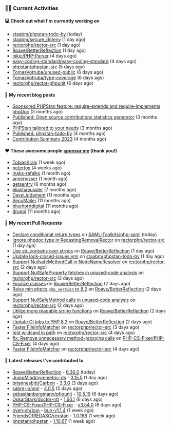 ### 👨‍💻 Current Activities


#### 💻 Check out what I'm currently working on

- [staabm/phpstan-todo-by](https://github.com/staabm/phpstan-todo-by) (today)
- [staabm/secure_dotenv](https://github.com/staabm/secure_dotenv) (1 day ago)
- [rectorphp/rector-src](https://github.com/rectorphp/rector-src) (1 day ago)
- [Roave/BetterReflection](https://github.com/Roave/BetterReflection) (1 day ago)
- [nikic/PHP-Parser](https://github.com/nikic/PHP-Parser) (4 days ago)
- [easy-coding-standard/easy-coding-standard](https://github.com/easy-coding-standard/easy-coding-standard) (4 days ago)
- [phpstan/phpstan-src](https://github.com/phpstan/phpstan-src) (5 days ago)
- [TomasVotruba/unused-public](https://github.com/TomasVotruba/unused-public) (6 days ago)
- [TomasVotruba/type-coverage](https://github.com/TomasVotruba/type-coverage) (6 days ago)
- [rectorphp/rector-phpunit](https://github.com/rectorphp/rector-phpunit) (6 days ago)


#### 📜 My recent blog posts

- [Sponsored PHPStan feature: require-extends and require-implements phpDoc](https://staabm.github.io/2024/01/15/phpstan-require-extends-implements.html) (3 months ago)
- [Published: Open source contributions statistics generator](https://staabm.github.io/2024/01/10/oss-contribs-published.html) (3 months ago)
- [PHPStan tailored to your needs](https://staabm.github.io/2024/01/01/phpstan-customizing.html) (3 months ago)
- [Published: phpstan-todo-by](https://staabm.github.io/2023/12/17/phpstan-todo-by-published.html) (4 months ago)
- [Contribution Summary 2023](https://staabm.github.io/2023/12/07/contribution-summary-2023.html) (4 months ago)


#### ❤️ These awesome people [sponsor me](https://github.com/sponsors/staabm) (thank you!)

- [TobiasKrais](https://github.com/TobiasKrais) (1 week ago)
- [peterfox](https://github.com/peterfox) (4 weeks ago)
- [maks-rafalko](https://github.com/maks-rafalko) (1 month ago)
- [annervisser](https://github.com/annervisser) (1 month ago)
- [getsentry](https://github.com/getsentry) (6 months ago)
- [eliashaeussler](https://github.com/eliashaeussler) (7 months ago)
- [DaveLiddament](https://github.com/DaveLiddament) (11 months ago)
- [SecuMailer](https://github.com/SecuMailer) (11 months ago)
- [bluehorndigital](https://github.com/bluehorndigital) (11 months ago)
- [drupol](https://github.com/drupol) (11 months ago)


#### 🔨 My recent Pull Requests

- [Declare conditional return types](https://github.com/SAML-Toolkits/php-saml/pull/585) on [SAML-Toolkits/php-saml](https://github.com/SAML-Toolkits/php-saml) (today)
- [Ignore phpdoc type in RecastingRemovalRector](https://github.com/rectorphp/rector-src/pull/5841) on [rectorphp/rector-src](https://github.com/rectorphp/rector-src) (1 day ago)
- [Use str_contains over strpos](https://github.com/Roave/BetterReflection/pull/1427) on [Roave/BetterReflection](https://github.com/Roave/BetterReflection) (1 day ago)
- [Update lock-closed-issues.yml](https://github.com/staabm/phpstan-todo-by/pull/92) on [staabm/phpstan-todo-by](https://github.com/staabm/phpstan-todo-by) (1 day ago)
- [Support NullsafeMethodCall in NodeNameResolver](https://github.com/rectorphp/rector-src/pull/5840) on [rectorphp/rector-src](https://github.com/rectorphp/rector-src) (2 days ago)
- [Support NullSafeProperty fetches in unused-code analysis](https://github.com/rectorphp/rector-src/pull/5839) on [rectorphp/rector-src](https://github.com/rectorphp/rector-src) (2 days ago)
- [Finalize classes](https://github.com/Roave/BetterReflection/pull/1426) on [Roave/BetterReflection](https://github.com/Roave/BetterReflection) (2 days ago)
- [Raise min phpcs `php_version` to 8.2](https://github.com/Roave/BetterReflection/pull/1425) on [Roave/BetterReflection](https://github.com/Roave/BetterReflection) (2 days ago)
- [Support NullSafeMethod calls in unused-code analysis](https://github.com/rectorphp/rector-src/pull/5838) on [rectorphp/rector-src](https://github.com/rectorphp/rector-src) (2 days ago)
- [Utilize more readable string functions](https://github.com/Roave/BetterReflection/pull/1424) on [Roave/BetterReflection](https://github.com/Roave/BetterReflection) (2 days ago)
- [Update CI jobs to PHP 8.3](https://github.com/Roave/BetterReflection/pull/1423) on [Roave/BetterReflection](https://github.com/Roave/BetterReflection) (2 days ago)
- [Faster FileInfoMatcher](https://github.com/rectorphp/rector-src/pull/5834) on [rectorphp/rector-src](https://github.com/rectorphp/rector-src) (3 days ago)
- [test wildcard in path](https://github.com/rectorphp/rector-src/pull/5832) on [rectorphp/rector-src](https://github.com/rectorphp/rector-src) (4 days ago)
- [fix: Remove unnecessary method-proxying calls](https://github.com/PHP-CS-Fixer/PHP-CS-Fixer/pull/7959) on [PHP-CS-Fixer/PHP-CS-Fixer](https://github.com/PHP-CS-Fixer/PHP-CS-Fixer) (4 days ago)
- [Faster FileInfoMatcher](https://github.com/rectorphp/rector-src/pull/5830) on [rectorphp/rector-src](https://github.com/rectorphp/rector-src) (4 days ago)


#### 🔭 Latest releases I've contributed to

- [Roave/BetterReflection](https://github.com/Roave/BetterReflection) - [6.36.0](https://github.com/Roave/BetterReflection/releases/tag/6.36.0) (today)
- [JumpMind/symmetric-ds](https://github.com/JumpMind/symmetric-ds) - [3.15.5](https://github.com/JumpMind/symmetric-ds/releases/tag/3.15.5) (1 day ago)
- [briannesbitt/Carbon](https://github.com/briannesbitt/Carbon) - [3.3.0](https://github.com/briannesbitt/Carbon/releases/tag/3.3.0) (3 days ago)
- [sabre-io/xml](https://github.com/sabre-io/xml) - [4.0.5](https://github.com/sabre-io/xml/releases/tag/4.0.5) (5 days ago)
- [sebastianbergmann/phpunit](https://github.com/sebastianbergmann/phpunit) - [10.5.19](https://github.com/sebastianbergmann/phpunit/releases/tag/10.5.19) (6 days ago)
- [OskarStark/doctor-rst](https://github.com/OskarStark/doctor-rst) - [1.60.1](https://github.com/OskarStark/doctor-rst/releases/tag/1.60.1) (6 days ago)
- [PHP-CS-Fixer/PHP-CS-Fixer](https://github.com/PHP-CS-Fixer/PHP-CS-Fixer) - [v3.54.0](https://github.com/PHP-CS-Fixer/PHP-CS-Fixer/releases/tag/v3.54.0) (6 days ago)
- [oven-sh/bun](https://github.com/oven-sh/bun) - [bun-v1.1.4](https://github.com/oven-sh/bun/releases/tag/bun-v1.1.4) (1 week ago)
- [FriendsOfREDAXO/rexstan](https://github.com/FriendsOfREDAXO/rexstan) - [1.0.168](https://github.com/FriendsOfREDAXO/rexstan/releases/tag/1.0.168) (1 week ago)
- [phpstan/phpstan](https://github.com/phpstan/phpstan) - [1.10.67](https://github.com/phpstan/phpstan/releases/tag/1.10.67) (1 week ago)
